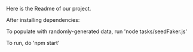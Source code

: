 Here is the Readme of our project. 

After installing dependencies:

To populate with randomly-generated data, run 'node tasks/seedFaker.js'

To run, do 'npm start'
